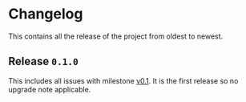 # Changelog

This contains all the release of the project from oldest to newest.

## Release `0.1.0`

This includes all issues with milestone [v0.1](https://github.com/imyousuf/webhook-broker/issues?q=is%3Aissue+milestone%3Av0.1). It is the first release so no upgrade note applicable.

